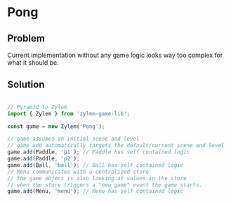 # Pong

## Problem

Current implementation without any game logic looks way too complex
for what it should be.

## Solution

```typescript

// Pyramid to Zylem
import { Zylem } from 'zylem-game-lib';

const game = new Zylem('Pong');

// game assumes an initial scene and level
// game add automatically targets the default/current scene and level
game.add(Paddle, 'p1'); // Paddle has self contained logic
game.add(Paddle, 'p2');
game.add(Ball, 'ball'); // Ball has self contained logic
// Menu communicates with a centralized store
// the game object is also looking at values in the store
// when the store triggers a "new game" event the game starts.
game.add(Menu, 'menu'); // Menu has self contained logic


```
